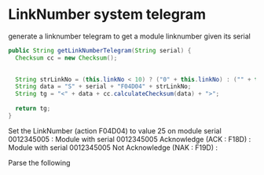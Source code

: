 # LinkNumber system telegram

generate a linknumber telegram to get a module linknumber given its serial

```java
public String getLinkNumberTelegram(String serial) {
  Checksum cc = new Checksum();

  
  String strLinkNo = (this.linkNo < 10) ? ("0" + this.linkNo) : ("" + this.linkNo);
  String data = "S" + serial + "F04D04" + strLinkNo;
  String tg = "<" + data + cc.calculateChecksum(data) + ">";
  
  return tg;
}
```

Set the LinkNumber (action F04D04) to value 25 on module serial 0012345005 : <S0012345005F04D0425FO>
Module with serial 0012345005 Acknowledge (ACK : F18D) : <R0012345005F18DFB>
Module with serial 0012345005 Not Acknowledge (NAK : F19D) : <R0012345005F19DFA>


Parse the following
<S0012345005F04D0409FA>
<R0012345005F18DFB>
<R0012345005F19DFA>
<S0012345005F04D0425FO>
<R0012345005F18DFB>
<R0012345005F19DFA>

